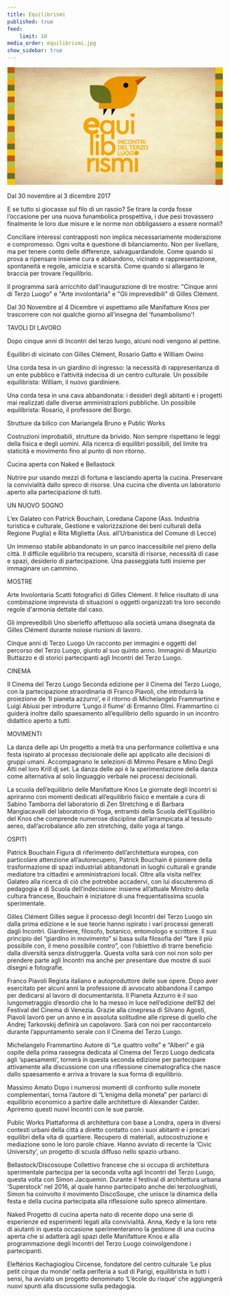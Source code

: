 ```yaml
---
title: Equilibrismi
published: true
feed:
    limit: 10
media_order: equilibrismi.jpg
show_sidebar: true
---
```


![](01-equilibrismi.jpg)

Dal 30 novembre al 3 dicembre 2017

E se tutto si giocasse sul filo di un rasoio?
Se tirare la corda fosse l’occasione per una nuova funambolica prospettiva, i due pesi trovassero finalmente le loro due misure e le norme non obbligassero a essere normali?

Conciliare interessi contrapposti non implica necessariamente moderazione e compromesso. Ogni volta è questione di bilanciamento. Non per livellare, ma per tenere conto delle differenze, salvaguardandole. Come quando si prova a ripensare insieme cura e abbandono, vicinato e rappresentazione, spontaneità e regole, amicizia e scarsità. Come quando si allargano le braccia per trovare l’equilibrio.

Il programma sarà arricchito dall'inaugurazione di tre mostre: "Cinque anni di Terzo Luogo" e "Arte involontaria" e "Gli imprevedibili" di Gilles Clément.

Dal 30 Novembre al 4 Dicembre vi aspettiamo alle Manifatture Knos per trascorrere con noi qualche giorno all'insegna del 'funambolismo'!

TAVOLI DI LAVORO

Dopo cinque anni di Incontri del terzo luogo, alcuni nodi vengono al pettine.


Equilibri di vicinato
con Gilles Clément, Rosario Gatto e William Owino

Una corda tesa in un giardino di ingresso: la necessità di rappresentanza di un ente pubblico e l’attività indecisa di un centro culturale. Un possibile equilibrista: William, il nuovo giardiniere.

Una corda tesa in una cava abbandonata: i desideri degli abitanti e i progetti mai realizzati dalle diverse amministrazioni pubbliche. Un possibile equilibrista: Rosario, il professore del Borgo.


Strutture da bilico
con Mariangela Bruno e Public Works

Costruzioni improbabili, strutture da brivido.
Non sempre rispettano le leggi della fisica e degli uomini.
Alla ricerca di equilibri possibili, del limite tra staticità e movimento fino al punto di non ritorno.



Cucina aperta
con Naked e Bellastock

Nutrire pur usando mezzi di fortuna e lasciando aperta la cucina.
Preservare la convivialità dallo spreco di risorse.
Una cucina che diventa un laboratorio aperto alla partecipazione di tutti.


UN NUOVO SOGNO

L’ex Galateo
con Patrick Bouchain, Loredana Capone (Ass. Industria turistica e culturale, Gestione e valorizzazione dei beni culturali della Regione Puglia) e Rita Miglietta (Ass. all’Urbanistica del Comune di Lecce)

Un immenso stabile abbandonato in un parco inaccessibile nel pieno della città.
Il difficile equilibrio tra recupero, scarsità di risorse, necessità di case e spazi, desiderio di partecipazione.
Una passeggiata tutti insieme per immaginare un cammino.


MOSTRE

Arte Involontaria
Scatti fotografici di Gilles Clément. Il felice risultato di una combinazione imprevista di situazioni o oggetti organizzati tra loro secondo regole d'armonia dettate dal caso.

Gli imprevedibili
Uno sberleffo affettuoso alla società umana disegnata da Gilles Clément durante noiose riunioni di lavoro.

Cinque anni di Terzo Luogo
Un racconto per immagini e oggetti del percorso del Terzo Luogo, giunto al suo quinto anno.
Immagini di Maurizio Buttazzo e di storici partecipanti agli Incontri del Terzo Luogo.



CINEMA

Il Cinema del Terzo Luogo
Seconda edizione per il Cinema del Terzo Luogo, con la partecipazione straordinaria di Franco Piavoli, che introdurrà la proiezione de ‘Il pianeta azzurro’, e il ritorno di Michelangelo Frammartino e Luigi Abiusi per introdurre ‘Lungo il fiume’ di Ermanno Olmi.
Frammartino ci guiderà inoltre dallo spaesamento all’equilibrio dello sguardo in un incontro didattico aperto a tutti.


MOVIMENTI

La danza delle api
Un progetto a metà tra una performance collettiva e una festa ispirato al processo decisionale delle api applicato alle decisioni di gruppi umani. Accompagnano le selezioni di Mimmo Pesare e Mino Degli Atti nel loro Krill dj set. La danza delle api è la sperimentazione della danza come alternativa al solo linguaggio verbale nei processi decisionali.

La scuola dell’equilibrio delle Manifatture Knos
Le giornate degli Incontri si apriranno con momenti dedicati all’equilibrio fisico e mentale a cura di Sabino Tamborra del laboratorio di Zen Stretching e di Barbara Mangiacavalli del laboratorio di Yoga, entrambi della Scuola dell’Equilibrio del Knos che comprende numerose discipline dall’arrampicata al tessuto aereo, dall’acrobalance allo zen stretching, dallo yoga al tango.



OSPITI

Patrick Bouchain
Figura di riferimento dell’architettura europea, con particolare attenzione all’autorecupero, Patrick Bouchain è pioniere della trasformazione di spazi industriali abbandonati in luoghi culturali e grande mediatore tra cittadini e amministrazioni locali. Oltre alla visita nell’ex Galateo alla ricerca di ciò che potrebbe accadervi, con lui discuteremo di pedagogia e di Scuola dell’indecisione: insieme all’attuale Ministro della cultura francese, Bouchain è iniziatore di una frequentatissima scuola sperimentale.


Gilles Clément
Gilles segue il processo degli Incontri del Terzo Luogo sin dalla prima edizione e le sue teorie hanno ispirato i vari processi generati dagli Incontri. Giardiniere, filosofo, botanico, entomologo e scrittore. Il suo principio del “giardino in movimento” si basa sulla filosofia del “fare il più possibile con, il meno possibile contro”, con l’obiettivo di trarre beneficio dalla diversità senza distruggerla. Questa volta sarà con noi non solo per prendere parte agli Incontri ma anche per presentare due mostre di suoi disegni e fotografie.

Franco Piavoli
Regista italiano e autoproduttore delle sue opere. Dopo aver esercitato per alcuni anni la professione di avvocato abbandona il campo per dedicarsi al lavoro di documentarista. Il Pianeta Azzurro è il suo lungometraggio d’esordio che lo ha messo in luce nell’edizione dell’82 del Festival del Cinema di Venezia. Grazie alla cinepresa di Silvano Agosti, Piavoli lavorò per un anno e in assoluta solitudine alle riprese di quello che Andrej Tarkovskij definirà un capolavoro. Sarà con noi per raccontarcelo durante l’appuntamento serale con il Cinema del Terzo Luogo.


Michelangelo Frammartino
Autore di “Le quattro volte” e “Alberi” e già ospite della prima rassegna dedicata al Cinema del Terzo Luogo dedicata agli ‘spaesamenti’, tornerà in questa seconda edizione per partecipare attivamente alla discussione con una riflessione cinematografica che nasce dallo spaesamento e arriva a trovare la sua forma di equilibrio.

Massimo Amato
Dopo i numerosi momenti di confronto sulle monete complementari, torna l’autore di “L’enigma della moneta” per parlarci di equilibrio economico a partire dalle architetture di Alexander Calder. Apriremo questi nuovi Incontri con le sue parole.


Public Works 
Piattaforma di architettura con base a Londra, opera in diversi contesti urbani della città a diretto contatto con i suoi abitanti e i precari equilibri della vita di quartiere. Recupero di materiali, autocostruzione e mediazione sono le loro parole chiave. Hanno avviato di recente la ‘Civic University’, un progetto di scuola diffuso nello spazio urbano.

Bellastock/Discosoupe
Collettivo francese che si occupa di architettura sperimentale partecipa per la seconda volta agli Incontri del Terzo Luogo, questa volta con Simon Jacquemin. Durante il festival di architettura urbana ‘Superstock’ nel 2016, al quale hanno partecipato anche dei terzoluoghisti, Simon ha coinvolto il movimento DiscoSoupe, che unisce la dinamica della festa e della cucina partecipata alla riflessione sullo spreco alimentare.

Naked 
Progetto di cucina aperta nato di recente dopo una serie di esperienze ed esperimenti legati alla convivialità. Anna, Kedy e la loro rete di aiutanti in questa occasione sperimenteranno la gestione di una cucina aperta che si adatterà agli spazi delle Manifatture Knos e alla programmazione degli Incontri del Terzo Luogo coinvolgendone i partecipanti.

Eleftérios Kechagioglou 
Circense, fondatore del centro culturale ‘Le plus petit cirque du monde’ nella periferia a sud di Parigi, equilibrista in tutti i sensi, ha avviato un progetto denominato ‘L’école du risque’ che aggiungerà nuovi spunti alla discussione sulla pedagogia.










